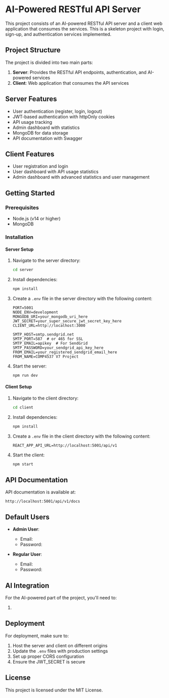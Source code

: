# AI-Powered RESTful API Server

This project consists of an AI-powered RESTful API server and a client web application that consumes the services. This is a skeleton project with login, sign-up, and authentication services implemented.

## Project Structure

The project is divided into two main parts:

1. **Server**: Provides the RESTful API endpoints, authentication, and AI-powered services
2. **Client**: Web application that consumes the API services

## Server Features

- User authentication (register, login, logout)
- JWT-based authentication with httpOnly cookies
- API usage tracking
- Admin dashboard with statistics
- MongoDB for data storage
- API documentation with Swagger

## Client Features

- User registration and login
- User dashboard with API usage statistics
- Admin dashboard with advanced statistics and user management

## Getting Started

### Prerequisites

- Node.js (v14 or higher)
- MongoDB

### Installation

#### Server Setup

1. Navigate to the server directory:
   ```bash
   cd server
   ```

2. Install dependencies:
   ```bash
   npm install
   ```

3. Create a `.env` file in the server directory with the following content:
   ```
   PORT=5001
   NODE_ENV=development
   MONGODB_URI=your_mongodb_uri_here
   JWT_SECRET=your_super_secure_jwt_secret_key_here
   CLIENT_URL=http://localhost:3000

   SMTP_HOST=smtp.sendgrid.net
   SMTP_PORT=587  # or 465 for SSL
   SMTP_EMAIL=apikey  # For SendGrid
   SMTP_PASSWORD=your_sendgrid_api_key_here
   FROM_EMAIL=your_registered_sendgrid_email_here
   FROM_NAME=COMP4537 V7 Project
   ```

4. Start the server:
   ```bash
   npm run dev
   ```

#### Client Setup

1. Navigate to the client directory:
   ```bash
   cd client
   ```

2. Install dependencies:
   ```bash
   npm install
   ```

3. Create a `.env` file in the client directory with the following content:
   ```
   REACT_APP_API_URL=http://localhost:5001/api/v1
   ```

4. Start the client:
   ```bash
   npm start
   ```

## API Documentation

API documentation is available at:
```
http://localhost:5001/api/v1/docs
```

## Default Users

- **Admin User**:
  - Email: 
  - Password: 

- **Regular User**:
  - Email: 
  - Password: 

## AI Integration

For the AI-powered part of the project, you'll need to:

1. 

## Deployment

For deployment, make sure to:

1. Host the server and client on different origins
2. Update the `.env` files with production settings
3. Set up proper CORS configuration
4. Ensure the JWT_SECRET is secure

## License

This project is licensed under the MIT License.